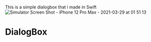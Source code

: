 This is a simple dialogbox that i made in Swift
![Simulator Screen Shot - iPhone 12 Pro Max - 2021-03-29 at 01 51 13](https://user-images.githubusercontent.com/79055304/112771186-517fe480-9033-11eb-9360-b99589688c7f.png)
# DialogBox
